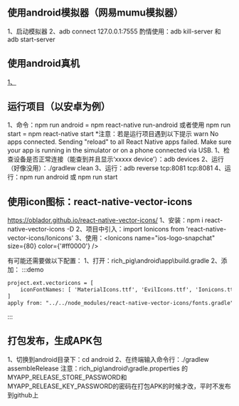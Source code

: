 ## 使用android模拟器（网易mumu模拟器）
1、启动模拟器
2、adb connect 127.0.0.1:7555
酌情使用：adb kill-server   和   adb start-server

## 使用android真机
[1、](https://reactnative.cn/docs/running-on-device)


## 运行项目（以安卓为例）
1、命令：npm run android = npm react-native run-android  或者使用  npm run start  =  npm react-native start
*注意：若是运行项目遇到以下提示
warn No apps connected. Sending "reload" to all React Native apps failed. Make sure your app is running in the simulator or on a phone connected via USB.
1、检查设备是否正常连接（能查到并且显示‘xxxxx  device’）：adb devices
2、运行（好像没用）：./gradlew clean
3、运行：adb reverse tcp:8081 tcp:8081
4、运行：npm run android 或 npm run start

## 使用icon图标：react-native-vector-icons
https://oblador.github.io/react-native-vector-icons/
1、安装：npm i react-native-vector-icons -D
2、项目中引入：import Ionicons from 'react-native-vector-icons/Ionicons'
3、使用：<Ionicons name="ios-logo-snapchat" size={80} color={'#ff0000'} />

有可能还需要做以下配置：
1、打开：rich_pig\android\app\build.gradle
2、添加：
:::demo
```html
project.ext.vectoricons = [
    iconFontNames: [ 'MaterialIcons.ttf', 'EvilIcons.ttf', 'Ionicons.ttf', 'AntDesign.ttf', 'MaterialCommunityIcons.tff' ]
]
apply from: "../../node_modules/react-native-vector-icons/fonts.gradle"
```
:::

## 打包发布，生成APK包
1、切换到android目录下：cd android
2、在终端输入命令行：./gradlew assembleRelease
注意：rich_pig\android\gradle.properties   的MYAPP_RELEASE_STORE_PASSWORD和MYAPP_RELEASE_KEY_PASSWORD的密码在打包APK的时候才改，平时不发布到github上